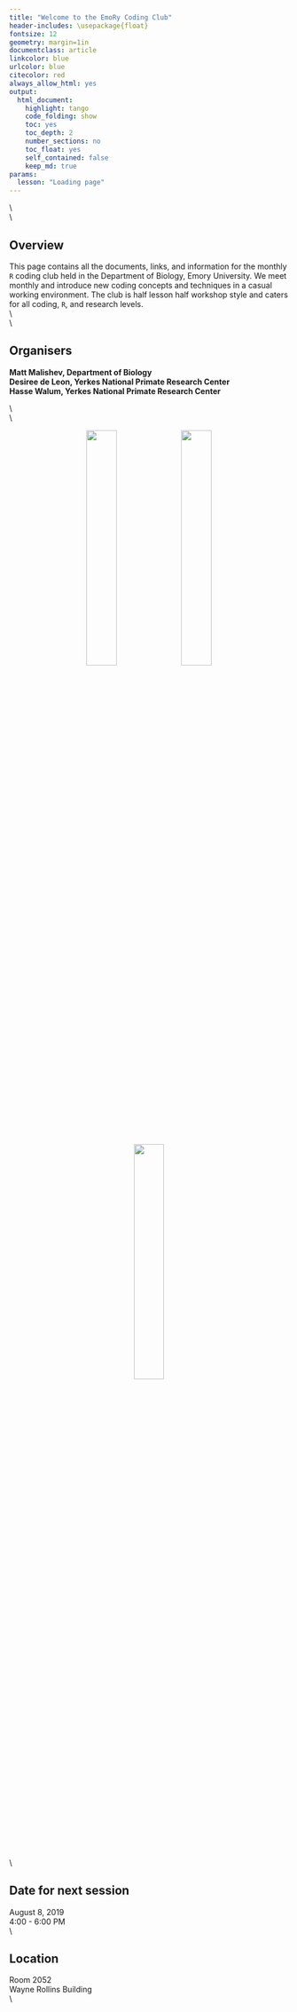 ```yaml
---
title: "Welcome to the EmoRy Coding Club"
header-includes: \usepackage{float}
fontsize: 12
geometry: margin=1in
documentclass: article
linkcolor: blue
urlcolor: blue
citecolor: red
always_allow_html: yes
output:
  html_document:
    highlight: tango
    code_folding: show
    toc: yes
    toc_depth: 2
    number_sections: no
    toc_float: yes
    self_contained: false
    keep_md: true
params: 
  lesson: "Loading page"  
---
```


<!-- ---------------------------------------------------------------- -->
<!-- ----------------------- rmd settings --------------------------- -->
<!-- ---------------------------------------------------------------- -->



<!-- rmd settings -->


<!-- install packages -->


<!-- ---------------------------------------------------------------- -->
<!-- ---------------------------------------------------------------- -->
<!-- ---------------------------------------------------------------- -->
\  
\  

<!-- ----------------------- overview --------------------------- -->
## Overview    
This page contains all the documents, links, and information for the monthly `R` coding club held in the Department of Biology, Emory University. We meet monthly and introduce new coding concepts and techniques in a casual working environment. The club is half lesson half workshop style and caters for all coding, `R`, and research levels.  
\  
\  
  
## Organisers  

**Matt Malishev, Department of Biology**    
**Desiree de Leon, Yerkes National Primate Research Center**  
**Hasse Walum, Yerkes National Primate Research Center**    

\  
\  
<!-- ----------------------- image --------------------------- -->
<div align="center"; text-align:center>
  <img src="img/mm.jpeg" style=width:33%>
  <img src="img/ddl.jpeg" style=width:33%>
  <img src="img/hw.jpg" style=width:33%>
</div>
<!-- ----------------------- image --------------------------- -->
\    

## Date for next session  
August 8, 2019      
4:00 - 6:00 PM       
\  

## Location   
Room 2052  
Wayne Rollins Building  
\  

<!--html_preserve--><div id="htmlwidget-a7f47c27ee19e30b35a8" style="width:672px;height:480px;" class="leaflet html-widget"></div>
<script type="application/json" data-for="htmlwidget-a7f47c27ee19e30b35a8">{"x":{"options":{"crs":{"crsClass":"L.CRS.EPSG3857","code":null,"proj4def":null,"projectedBounds":null,"options":{}}},"calls":[{"method":"addTiles","args":["//{s}.tile.openstreetmap.org/{z}/{x}/{y}.png",null,null,{"minZoom":0,"maxZoom":18,"tileSize":256,"subdomains":"abc","errorTileUrl":"","tms":false,"noWrap":false,"zoomOffset":0,"zoomReverse":false,"opacity":1,"zIndex":1,"detectRetina":false,"attribution":"&copy; <a href=\"http://openstreetmap.org\">OpenStreetMap<\/a> contributors, <a href=\"http://creativecommons.org/licenses/by-sa/2.0/\">CC-BY-SA<\/a>"}]},{"method":"addMarkers","args":[33.79667,-84.32346,null,null,null,{"interactive":true,"draggable":false,"keyboard":true,"title":"","alt":"","zIndexOffset":0,"opacity":1,"riseOnHover":false,"riseOffset":250},"Room 2052, Wayne Rollins Building",null,null,null,"Room 2052, Wayne Rollins Building",{"interactive":false,"permanent":false,"direction":"auto","opacity":1,"offset":[0,0],"textsize":"10px","textOnly":false,"className":"","sticky":true},null]}],"limits":{"lat":[33.79667,33.79667],"lng":[-84.32346,-84.32346]}},"evals":[],"jsHooks":[]}</script><!--/html_preserve-->


<br>
\  
  
<!-- ----------------------- 1 before arrival --------------------------- -->
# Before you arrive
Everyone needs to have the following software and packages loaded before you come to the first session. That way, we can get straight into it.     
  

* [Install `R` from CRAN](https://www.r-project.org/). 
 + If you're asked to choose a CRAN mirror, just choose whichever is closest to your location.  
* [Install `RStudio` Desktop](https://www.rstudio.com/products/rstudio/download/)
* Install the `tidyverse` package and then load it by copying and pasting the following code into the *Console* of `RStudio` and then pressing *Enter* to execute it.


```r
install.packages("tidyverse")
install.packages("ggplot2")
library(tidyverse)
library(ggplot2)
```

\  
\  

### If you have used `R` previously, you can skip to ['Learning Objectives'](#sec3).  

\  
\  

<br>

<!-- ----------------------- 2 pre check --------------------------- -->
# Pre-work questions  
If you're brand new to `R` or coding, familiarise yourself with a few basic things about `R Studio` and coding in `R`. The exercise below should take less than 5 minutes.    

Once you have installed `R` and `R Studio`, copy and paste the code below into the `R Studio` *Console* (or try typing it out yourself) and press *Enter* to run it.  


```r
# Calculate something simple
2 + 2

# Calculate something using built-in constants
2 * pi
```

<br>

Use the *assignment operator*, `<-`, to create new objects in `R`


```r
a <- 2 + 2
b <- a * pi
c <- "Hello World"
```

And then print the objects in the console:


```r
a
b
c
```

<!-- ----------------------- 3 learning obj --------------------------- -->
<a id="sec3"></a>  

# Learning Objectives

Our first EmoRy Coding Club will be primarily targeted towards beginners, but we hope this will also useful for anyone who may already be familiar with base `R` and wanting better practice with the `tidyverse` package.  

1) Introducing beginners to the `RStudio` IDE
2) Doing some introductory plotting with `ggplot`

We will use the [R for Data Science](https://r4ds.had.co.nz/index.html) free online text to guide us through learning `R`.


<!-- ----------------------- image --------------------------- -->
<div align="center"; text-align:center>
  <img src="img/cover.png" style=width:33%>
</div>
<!-- ----------------------- image --------------------------- -->



<br>

<!-- ----------------------- 4 materials --------------------------- -->
# Materials

We'll be diving into [Ch 3, Data visualisation](https://r4ds.had.co.nz/data-visualisation.html) and working through Section 3.3.1.
\  

### The dataset    
We'll also be using [open-access data of housing listings from AirBnb](http://insideairbnb.com/new-york-city/) as our toy dataset. Once we've completed the above **R for Data Science exercises**, we'll repeat the plotting exercise using these data.      
\  

We'll be using this dataset for the rest of the club sessions, so feel free to explore it in your own time.      
\  
\  

<!-- ----------------------- image --------------------------- -->
<div align="center"; text-align:center>
  <img src="img/nyc.jpg" style=width:100%>
</div>
<!-- ----------------------- image --------------------------- -->  
  

This is a really big data set (it has ~50k rows !!), so it will take a moment to run. To import the AirBnb data from the URL, copy and paste the lines of code below in your `R` console and press *Enter*.   


```r
require(readr)
url <- "http://data.insideairbnb.com/united-states/ny/new-york-city/2019-06-02/data/listings.csv.gz"

nyc_full <- read_csv(url)

# smaller csv file (16 cols)
url <- "http://data.insideairbnb.com/united-states/ny/new-york-city/2019-06-02/visualisations/listings.csv"
nyc <- read_csv(url)
nyc <- nyc[nyc$id < 1e+06, ]  # truncate dataset 

head(nyc[, 1:5])
```

If everything worked correctly, you should see the below ouput printed in your `R` console.  


```
# A tibble: 6 x 5
     id name                                             host_id host_name   neighbourhood_group
  <dbl> <chr>                                              <dbl> <chr>       <chr>              
1  2539 Clean & quiet apt home by the park                  2787 John        Brooklyn           
2  2595 Skylit Midtown Castle                               2845 Jennifer    Manhattan          
3  3647 THE VILLAGE OF HARLEM....NEW YORK !                 4632 Elisabeth   Manhattan          
4  3831 Cozy Entire Floor of Brownstone                     4869 LisaRoxanne Brooklyn           
5  4989 Great 1 bdrm. apartment in the PERFECT location!    7118 New-Yorker  Manhattan          
6  5022 Entire Apt: Spacious Studio/Loft by central park    7192 Laura       Manhattan          
```


  
